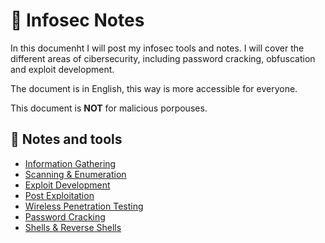 # :book: Infosec Notes

In this documenht I will post my infosec tools and notes. I will cover the different areas of cibersecurity, including password cracking, obfuscation and exploit development.

The document is in English, this way is more accessible for everyone.

This document is **NOT** for malicious porpouses.

## 📔 Notes and tools

* [Information Gathering](info_gathering.md)
* [Scanning & Enumeration](scan_enum.md)
* [Exploit Development](exploit_dev.md)
* [Post Exploitation](post.md)
* [Wireless Penetration Testing](wireless.md)
* [Password Cracking](passwd_crack.md)
* [Shells & Reverse Shells](shells.md)
